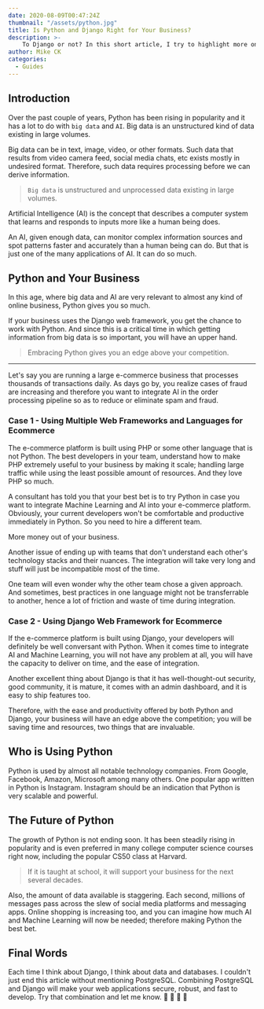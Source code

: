 ```yaml
---
date: 2020-08-09T00:47:24Z
thumbnail: "/assets/python.jpg"
title: Is Python and Django Right for Your Business?
description: >-
    To Django or not? In this short article, I try to highlight more on the benefits of Python to your business. It gives your business more than a fighting chance; a future.
author: Mike CK
categories:
  - Guides
---
```


## Introduction

Over the past couple of years, Python has been rising in popularity and it has a lot to do with `big data` and `AI`. Big data is an unstructured kind of data existing in large volumes.

Big data can be in text, image, video, or other formats. Such data that results from video camera feed, social media chats, etc exists mostly in undesired format. Therefore, such data requires processing before we can derive information.

> `Big data` is unstructured and unprocessed data existing in large volumes.

Artificial Intelligence (AI) is the concept that describes a computer system that learns and responds to inputs more like a human being does.

An AI, given enough data, can monitor complex information sources and spot patterns faster and accurately than a human being can do. But that is just one of the many applications of AI. It can do so much.

## Python and Your Business

In this age, where big data and AI are very relevant to almost any kind of online business, Python gives you so much.

If your business uses the Django web framework, you get the chance to work with Python. And since this is a critical time in which getting information from big data is so important, you will have an upper hand.

> Embracing Python gives you an edge above your competition.

---

Let's say you are running a large e-commerce business that processes thousands of transactions daily. As days go by, you realize cases of fraud are increasing and therefore you want to integrate AI in the order processing pipeline so as to reduce or eliminate spam and fraud.

### Case 1 - Using Multiple Web Frameworks and Languages for Ecommerce

The e-commerce platform is built using PHP or some other language that is not Python. The best developers in your team, understand how to make PHP extremely useful to your business by making it scale; handling large traffic while using the least possible amount of resources. And they love PHP so much.

A consultant has told you that your best bet is to try Python in case you want to integrate Machine Learning and AI into your e-commerce platform. Obviously, your current developers won't be comfortable and productive immediately in Python. So you need to hire a different team.

More money out of your business.

Another issue of ending up with teams that don't understand each other's technology stacks and their nuances. The integration will take very long and stuff will just be incompatible most of the time.

One team will even wonder why the other team chose a given approach. And sometimes, best practices in one language might not be transferrable to another, hence a lot of friction and waste of time during integration.

### Case 2 - Using Django Web Framework for Ecommerce

If the e-commerce platform is built using Django, your developers will definitely be well conversant with Python. When it comes time to integrate AI and Machine Learning, you will not have any problem at all, you will have the capacity to deliver on time, and the ease of integration.

Another excellent thing about Django is that it has well-thought-out security, good community, it is mature, it comes with an admin dashboard, and it is easy to ship features too.

Therefore, with the ease and productivity offered by both Python and Django, your business will have an edge above the competition; you will be saving time and resources, two things that are invaluable.

## Who is Using Python

Python is used by almost all notable technology companies. From Google, Facebook, Amazon, Microsoft among many others. One popular app written in Python is Instagram. Instagram should be an indication that Python is very scalable and powerful.

## The Future of Python

The growth of Python is not ending soon. It has been steadily rising in popularity and is even preferred in many college computer science courses right now, including the popular CS50 class at Harvard.

> If it is taught at school, it will support your business for the next several decades.

Also, the amount of data available is staggering. Each second, millions of messages pass across the slew of social media platforms and messaging apps. Online shopping is increasing too, and you can imagine how much AI and Machine Learning will now be needed; therefore making Python the best bet.

## Final Words

Each time I think about Django, I think about data and databases. I couldn't just end this article without mentioning PostgreSQL. Combining PostgreSQL and Django will make your web applications secure, robust, and fast to develop. Try that combination and let me know.
🚀 🚀 🚀 🚀
